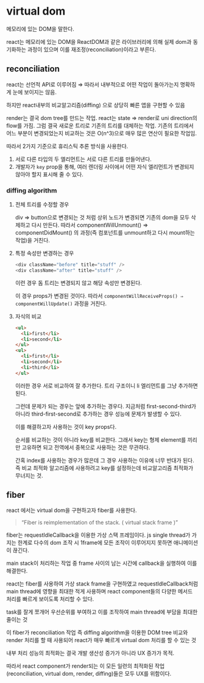 # virtual dom

메모리에 있는 DOM을 말한다.

react는 메모리에 있는 DOM을 ReactDOM과 같은 라이브러리에 의해 실제 dom과 동기화하는 과정이 있으며 이를 재조정(reconciliation)이라고 부른다.

## reconciliation

react는 선언적 API로 이루어짐 ⇒ 따라서 내부적으로 어떤 작업이 돌아가는지 명확하게 눈에 보이지는 않음.

하지만 react내부의 비교알고리즘(diffing) 으로 상당히 빠른 앱을 구현할 수 있음

render는 결국 dom tree를 만드는 작업. react는 state ⇒ render로 uni direction의 flow를 가짐.
그럼 결국 새로운 트리로 기존의 트리를 대체하는 작업.
기존의 트리에서 어느 부분이 변경되었는지 비교하는 것은 O(n^3)으로 매우 많은 연산이 필요한 작업임.

따라서 2가지 기준으로 휴리스틱 추론 방식을 사용한다.

1. 서로 다른 타입의 두 엘리먼트는 서로 다른 트리를 만들어낸다.
2. 개발자가 `key` prop을 통해, 여러 렌더링 사이에서 어떤 자식 엘리먼트가 변경되지 않아야 할지 표시해 줄 수 있다.

### diffing algorithm

1.  전체 트리를 수정할 경우

    div ⇒ button으로 변경되는 것 처럼 상위 노드가 변경되면 기존의 dom을 모두 삭제하고 다시 만든다. 따라서 componentWillUnmount() ⇒ componentDidMount() 의 과정(즉 컴포넌트를 unmount하고 다시 mount하는 작업)을 거친다.

2.  특정 속성만 변경하는 경우

    ```javascript
    <div className="before" title="stuff" />
    <div className="after" title="stuff" />
    ```

    이런 경우 돔 트리는 변경되지 않고 해당 속성만 변경된다.

    이 경우 props가 변경된 것이다. 따라서 `componentWillReceiveProps() ⇒ componentWillUpdate()` 과정을 거친다.

3.  자식의 비교

    ```html
    <ul>
      <li>first</li>
      <li>second</li>
    </ul>
    <ul>
      <li>first</li>
      <li>second</li>
      <li>third</li>
    </ul>
    ```

    이러한 경우 서로 비교하여 잘 추가한다. 트리 구조이니 li 엘리먼트를 그냥 추가하면 된다.

    그런데 문제가 되는 경우는 앞에 추가하는 경우다. 지금처럼 first-second-third가 아니라 third-first-second로 추가하는 경우 성능에 문제가 발생할 수 있다.

    이를 해결하고자 사용하는 것이 key props다.

    순서를 비교하는 것이 아니라 key를 비교한다. 그래서 key는 형제 element를 끼리만 고유하면 되고 전역에서 중복으로 사용하는 것은 무관하다.

    간혹 index를 사용하는 경우가 많은데 그 경우 사용하는 이유에 너무 반대가 된다. 즉 비교 최적화 알고리즘에 사용하려고 key를 설정하는데 비교알고리즘 최적화가 무너지는 것.

## fiber

react 에서는 virtual dom을 구현하고자 fiber를 사용한다.

> “Fiber is reimplementation of the stack. ( virtual stack frame )”

fiber는 requestIdleCallback을 이용한 가상 스택 프레임이다. js single thread가 가지는 한계로 다수의 dom 조작 시 1frame에 모든 조작이 이루어지지 못하면 애니메이션이 끊긴다.

main stack이 처리하는 작업 중 frame 사이의 남는 시간에 callback을 실행하여 이를 해결한다.

react는 fiber를 사용하여 가상 stack frame을 구현하였고 requestIdleCallback처럼 main thread에 영향을 최대한 적게 사용하며 react component들의 다양한 메서드 처리를 빠르게 보이도록 처리할 수 있다.

task를 잘게 쪼개어 우선순위를 부여하고 이를 조작하여 main thread에 부담을 최대한 줄이는 것

이 fiber가 reconciliation 작업 즉 diffing algorithm을 이용한 DOM tree 비교와 render 처리를 할 때 사용되어 react가 매우 빠르게 virtual dom 처리를 할 수 있는 것

내부 처리 성능의 최적화는 결국 개발 생산성 증가가 아니라 UX 증가가 목적.

따라서 react component가 render되는 이 모든 일련의 최적화된 작업(reconciliation, virtual dom, render, diffing)들은 모두 UX를 위함이다.
